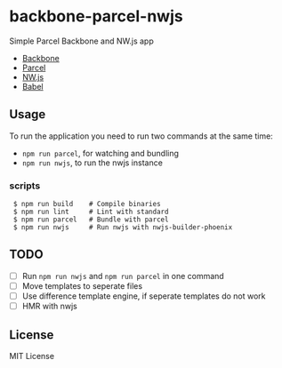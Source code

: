 # backbone-parcel-nwjs

Simple Parcel Backbone and NW.js app
 - [Backbone](https://github.com/jashkenas/backbone)
 - [Parcel](https://github.com/parcel-bundler/parcel)
 - [NW.js](https://github.com/nwjs/nw.js)
 - [Babel](https://github.com/babel/babel)

## Usage

To run the application you need to run two commands at the same time:
 - `npm run parcel`, for watching and bundling
 - `npm run nwjs`, to run the nwjs instance

### scripts

```
 $ npm run build    # Compile binaries
 $ npm run lint     # Lint with standard
 $ npm run parcel   # Bundle with parcel
 $ npm run nwjs     # Run nwjs with nwjs-builder-phoenix
```

## TODO

 - [ ] Run `npm run nwjs` and `npm run parcel` in one command
 - [ ] Move templates to seperate files
 - [ ] Use difference template engine, if seperate templates do not work
 - [ ] HMR with nwjs

## License

MIT License
